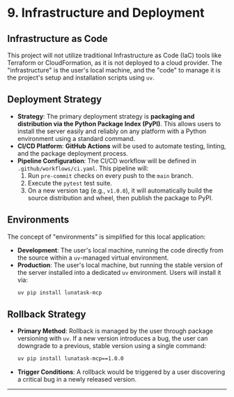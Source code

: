 # 9. Infrastructure and Deployment

## Infrastructure as Code

This project will not utilize traditional Infrastructure as Code (IaC) tools like Terraform or CloudFormation, as it is not deployed to a cloud provider. The "infrastructure" is the user's local machine, and the "code" to manage it is the project's setup and installation scripts using `uv`.

## Deployment Strategy

*   **Strategy**: The primary deployment strategy is **packaging and distribution via the Python Package Index (PyPI)**. This allows users to install the server easily and reliably on any platform with a Python environment using a standard command.
*   **CI/CD Platform**: **GitHub Actions** will be used to automate testing, linting, and the package deployment process.
*   **Pipeline Configuration**: The CI/CD workflow will be defined in `.github/workflows/ci.yaml`. This pipeline will:
    1.  Run `pre-commit` checks on every push to the `main` branch.
    2.  Execute the `pytest` test suite.
    3.  On a new version tag (e.g., `v1.0.0`), it will automatically build the source distribution and wheel, then publish the package to PyPI.

## Environments

The concept of "environments" is simplified for this local application:

*   **Development**: The user's local machine, running the code directly from the source within a `uv`-managed virtual environment.
*   **Production**: The user's local machine, but running the stable version of the server installed into a dedicated `uv` environment. Users will install it via:
    ```bash
    uv pip install lunatask-mcp
    ```

## Rollback Strategy

*   **Primary Method**: Rollback is managed by the user through package versioning with `uv`. If a new version introduces a bug, the user can downgrade to a previous, stable version using a single command:
    ```bash
    uv pip install lunatask-mcp==1.0.0
    ```
*   **Trigger Conditions**: A rollback would be triggered by a user discovering a critical bug in a newly released version.

---